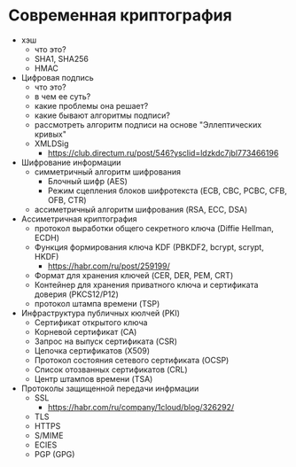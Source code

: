 # Современная криптография


- хэш
    - что это?
    - SHA1, SHA256
    - HMAC
- Цифровая подпись
    - что это?
    - в чем ее суть?
    - какие проблемы она решает?
    - какие бывают алгоритмы подписи?
    - рассмотреть алгоритм подписи на основе "Эллептических кривых"
    - XMLDSig
        - https://club.directum.ru/post/546?ysclid=ldzkdc7jbl773466196
- Шифрование информации
    - симметричный алгоритм шифрования
        - Блочный шифр (AES)
        - Режим сцепления блоков шифротекста (ECB, CBC, PCBC, CFB, OFB, CTR)
    - ассиметричный алгоритм шифрования (RSA, ECC, DSA)
- Ассиметричная криптография
    - протокол выработки общего секретного ключа (Diffie Hellman, ECDH)
    - Функция формирования ключа KDF (PBKDF2, bcrypt, scrypt, HKDF)
      - https://habr.com/ru/post/259199/    
    - Формат для хранения ключей (CER, DER, PEM, CRT)
    - Контейнер для хранения приватного ключа и сертификата доверия (PKCS12/P12)
    - протокол штампа времени (TSP)
- Инфраструктура публичных кюлчей (PKI)
    - Сертификат открытого ключа
    - Корневой сертификат (CA)
    - Запрос на выпуск сертификата (CSR)
    - Цепочка сертификатов (X509)
    - Протокол состояния сетевого сертификата (OCSP)
    - Список отозванных сертификатов (CRL)
    - Центр штампов времени (TSA)
- Протоколы защищенной передачи инфрмации
    - SSL
        - https://habr.com/ru/company/1cloud/blog/326292/
    - TLS
    - HTTPS
    - S/MIME
    - ECIES
    - PGP (GPG)
